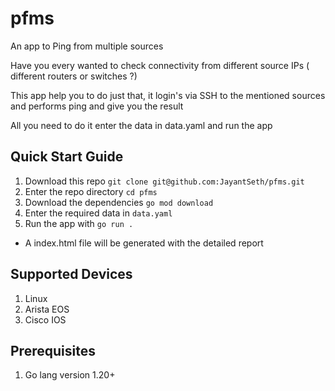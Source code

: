 # pfms
An app to Ping from multiple sources

Have you every wanted to check connectivity from different source IPs ( different routers or switches ?)

This app help you to do just that, it login's via SSH to the mentioned sources and performs ping and give you the result

All you need to do it enter the data in data.yaml and run the app

## Quick Start Guide

1. Download this repo `git clone git@github.com:JayantSeth/pfms.git`
2. Enter the repo directory `cd pfms`
3. Download the dependencies `go mod download`
4. Enter the required data in `data.yaml`
5. Run the app with `go run .`

* A index.html file will be generated with the detailed report 

## Supported Devices
1. Linux
2. Arista EOS
3. Cisco IOS

## Prerequisites
1. Go lang version 1.20+
